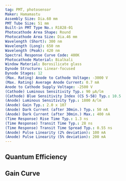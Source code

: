 ```yaml
---
tag: PMT, photosensor
Maker: Hamamastu
Assembly Size: Dia.60 mm
PMT Tube Size: 51 mm
Built-in PMT Type No.: R1828-01
Photocathode Area Shape: Round
Photocathode Area Size: Dia.46 mm
Wavelength (Short): 300 nm
Wavelength (Long): 650 nm
Wavelength (Peak): 420 nm
Spectral Response Curve Code: 400K
Photocathode Material: Bialkali
Window Material: Borosilicate glass
Dynode Structure: Linear-focused
Dynode Stages: 12
(Max. Rating) Anode to Cathode Voltage: -3000 V
(Max. Rating) Average Anode Current: 0.7 mA
Anode to Cathode Supply Voltage: -2500 V
(Cathode) Luminous Sensitivity Typ.: 90 μA/lm
(Cathode) Blue Sensitivity Index (CS 5-58) Typ.: 10.5
(Anode) Luminous Sensitivity Typ.: 1800 A/lm
(Anode) Gain Typ.: 2.0 x 107
(Anode) Dark Current (after 30min.) Typ.: 50 nA
(Anode) Dark Current (after 30min.) Max.: 400 nA
(Time Response) Rise Time Typ.: 1.3 ns
(Time Response) Transit Time Typ.: 28 ns
(Time Response) Transit Time Spread Typ.: 0.55 ns
(Anode) Pulse Linearity (2% deviation): 100 mA
(Anode) Pulse Linearity (5% deviation): 200 mA
---
```

## Quantum Efficiency
## Gain Curve
